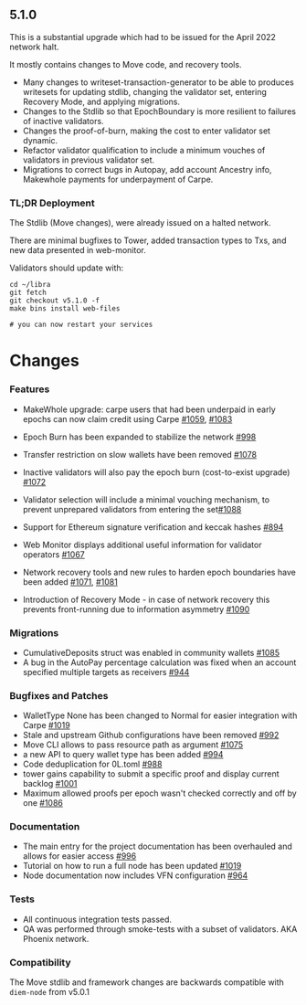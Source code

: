 ## 5.1.0

This is a substantial upgrade which had to be issued for the April 2022 network halt.

It mostly contains changes to Move code, and recovery tools.

- Many changes to writeset-transaction-generator to be able to produces writesets for updating stdlib, changing the validator set, entering Recovery Mode, and applying migrations.
- Changes to the Stdlib so that EpochBoundary is more resilient to failures of inactive validators.
- Changes the proof-of-burn, making the cost to enter validator set dynamic.
- Refactor validator qualification to include a minimum vouches of validators in previous validator set.
- Migrations to correct bugs in Autopay, add account Ancestry info, Makewhole payments for underpayment of Carpe.

### TL;DR Deployment

The Stdlib (Move changes), were already issued on a halted network.

There are minimal bugfixes to Tower, added transaction types to Txs, and new data presented in web-monitor.

Validators should update with:

```
cd ~/libra
git fetch
git checkout v5.1.0 -f
make bins install web-files

# you can now restart your services
```

# Changes

### Features
* MakeWhole upgrade: carpe users that had been underpaid in early epochs can now claim credit using Carpe [#1059](https://github.com/OLSF/libra/pull/1059), [#1083](https://github.com/OLSF/libra/pull/1083)

* Epoch Burn has been expanded to stabilize the network [#998](https://github.com/OLSF/libra/pull/998)
* Transfer restriction on slow wallets have been removed [#1078](https://github.com/OLSF/libra/pull/1078)
* Inactive validators will also pay the epoch burn (cost-to-exist upgrade) [#1072](https://github.com/OLSF/libra/pull/1072)
* Validator selection will include a minimal vouching mechanism, to prevent unprepared validators from entering the set[#1088](https://github.com/OLSF/libra/pull/1088)
* Support for Ethereum signature verification and keccak hashes [#894](https://github.com/OLSF/libra/pull/894)
* Web Monitor displays additional useful information for validator operators [#1067](https://github.com/OLSF/libra/pull/1067)
* Network recovery tools and new rules to harden epoch boundaries have been added [#1071](https://github.com/OLSF/libra/pull/1071), [#1081](https://github.com/OLSF/libra/pull/1081)
* Introduction of Recovery Mode - in case of network recovery this prevents front-running due to information asymmetry [#1090](https://github.com/OLSF/libra/pull/1090)

### Migrations

* CumulativeDeposits struct was enabled in community wallets [#1085](https://github.com/OLSF/libra/pull/1085)
* A bug in the AutoPay percentage calculation was fixed when an account specified multiple targets as receivers [#944](https://github.com/OLSF/libra/pull/944)

### Bugfixes and Patches
* WalletType None has been changed to Normal for easier integration with Carpe [#1019](https://github.com/OLSF/libra/pull/1019)
* Stale and upstream Github configurations have been removed [#992](https://github.com/OLSF/libra/pull/992)
* Move CLI allows to pass resource path as argument [#1075](https://github.com/OLSF/libra/pull/1075/files)
* a new API to query wallet type has been added [#994](https://github.com/OLSF/libra/pull/994)
* Code deduplication for 0L.toml [#988](https://github.com/OLSF/libra/pull/988)
* tower gains capability to submit a specific proof and display current backlog [#1001](https://github.com/OLSF/libra/pull/1001)
* Maximum allowed proofs per epoch wasn't checked correctly and off by one [#1086](https://github.com/OLSF/libra/pull/1086)

### Documentation
* The main entry for the project documentation has been overhauled and allows for easier access [#996](https://github.com/OLSF/libra/pull/996)
* Tutorial on how to run a full node has been updated [#1019](https://github.com/OLSF/libra/pull/1019/files)
* Node documentation now includes VFN configuration [#964](https://github.com/OLSF/libra/pull/964)


### Tests

- All continuous integration tests passed.
- QA was performed through smoke-tests with a subset of validators. AKA Phoenix network.

###  Compatibility
The Move stdlib and framework changes are backwards compatible with `diem-node` from v5.0.1



